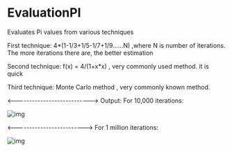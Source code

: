 # EvaluationPI
Evaluates Pi values from various techniques

First technique:
4*(1-1/3+1/5-1/7+1/9......N) ,where N is number of iterations. The more iterations there are, the better estimation

Second technique:
f(x) = 4/(1+x*x) , very commonly used method. it is quick

Third technique:
Monte Carlo method , very commonly known method. 

<--------------------------->
Output:
For 10,000 iterations:

![img](https://i.imgur.com/j5ALdIZ.png)

<------------------------->
For 1 million iterations:

![img](https://i.imgur.com/6kuZg7D.png)
